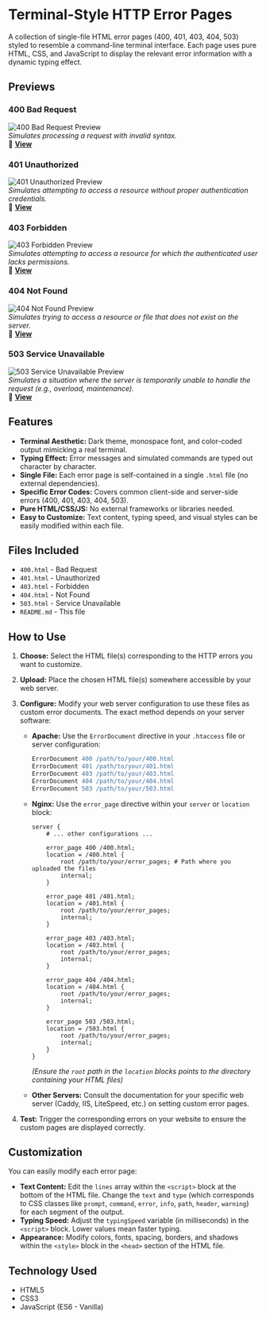 # Terminal-Style HTTP Error Pages

A collection of single-file HTML error pages (400, 401, 403, 404, 503) styled to resemble a command-line terminal interface. Each page uses pure HTML, CSS, and JavaScript to display the relevant error information with a dynamic typing effect.

## Previews

### 400 Bad Request
![400 Bad Request Preview](error/400.png)
<br>
*Simulates processing a request with invalid syntax.*
<br>
🔗 **[View](https://thecreategm.github.io/error-page/error/400.html)**

### 401 Unauthorized
![401 Unauthorized Preview](error/401.png)
<br>
*Simulates attempting to access a resource without proper authentication credentials.*
<br>
🔗 **[View](https://thecreategm.github.io/error-page/error/401.html)**

### 403 Forbidden
![403 Forbidden Preview](error/403.png)
<br>
*Simulates attempting to access a resource for which the authenticated user lacks permissions.*
<br>
🔗 **[View](https://thecreategm.github.io/error-page/error/403.html)**

### 404 Not Found
![404 Not Found Preview](error/404.png)
<br>
*Simulates trying to access a resource or file that does not exist on the server.*
<br>
🔗 **[View](https://thecreategm.github.io/error-page/error/404.html)**

### 503 Service Unavailable
![503 Service Unavailable Preview](error/503.png)
<br>
*Simulates a situation where the server is temporarily unable to handle the request (e.g., overload, maintenance).*
<br>
🔗 **[View](https://thecreategm.github.io/error-page/error/503.html)**

## Features

*   **Terminal Aesthetic:** Dark theme, monospace font, and color-coded output mimicking a real terminal.
*   **Typing Effect:** Error messages and simulated commands are typed out character by character.
*   **Single File:** Each error page is self-contained in a single `.html` file (no external dependencies).
*   **Specific Error Codes:** Covers common client-side and server-side errors (400, 401, 403, 404, 503).
*   **Pure HTML/CSS/JS:** No external frameworks or libraries needed.
*   **Easy to Customize:** Text content, typing speed, and visual styles can be easily modified within each file.

## Files Included

*   `400.html` - Bad Request
*   `401.html` - Unauthorized
*   `403.html` - Forbidden
*   `404.html` - Not Found
*   `503.html` - Service Unavailable
*   `README.md` - This file

## How to Use

1.  **Choose:** Select the HTML file(s) corresponding to the HTTP errors you want to customize.
2.  **Upload:** Place the chosen HTML file(s) somewhere accessible by your web server.
3.  **Configure:** Modify your web server configuration to use these files as custom error documents. The exact method depends on your server software:

    *   **Apache:** Use the `ErrorDocument` directive in your `.htaccess` file or server configuration:
        ```apache
        ErrorDocument 400 /path/to/your/400.html
        ErrorDocument 401 /path/to/your/401.html
        ErrorDocument 403 /path/to/your/403.html
        ErrorDocument 404 /path/to/your/404.html
        ErrorDocument 503 /path/to/your/503.html
        ```

    *   **Nginx:** Use the `error_page` directive within your `server` or `location` block:
        ```nginx
        server {
            # ... other configurations ...

            error_page 400 /400.html;
            location = /400.html {
                root /path/to/your/error_pages; # Path where you uploaded the files
                internal;
            }

            error_page 401 /401.html;
            location = /401.html {
                root /path/to/your/error_pages;
                internal;
            }

            error_page 403 /403.html;
            location = /403.html {
                root /path/to/your/error_pages;
                internal;
            }

            error_page 404 /404.html;
            location = /404.html {
                root /path/to/your/error_pages;
                internal;
            }

            error_page 503 /503.html;
            location = /503.html {
                root /path/to/your/error_pages;
                internal;
            }
        }
        ```
        *(Ensure the `root` path in the `location` blocks points to the directory containing your HTML files)*

    *   **Other Servers:** Consult the documentation for your specific web server (Caddy, IIS, LiteSpeed, etc.) on setting custom error pages.

4.  **Test:** Trigger the corresponding errors on your website to ensure the custom pages are displayed correctly.

## Customization

You can easily modify each error page:

*   **Text Content:** Edit the `lines` array within the `<script>` block at the bottom of the HTML file. Change the `text` and `type` (which corresponds to CSS classes like `prompt`, `command`, `error`, `info`, `path`, `header`, `warning`) for each segment of the output.
*   **Typing Speed:** Adjust the `typingSpeed` variable (in milliseconds) in the `<script>` block. Lower values mean faster typing.
*   **Appearance:** Modify colors, fonts, spacing, borders, and shadows within the `<style>` block in the `<head>` section of the HTML file.

## Technology Used

*   HTML5
*   CSS3
*   JavaScript (ES6 - Vanilla)

